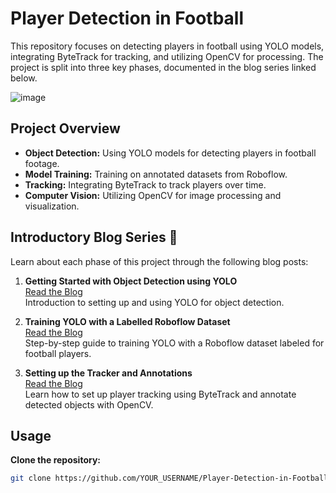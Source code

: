 # Player Detection in Football

This repository focuses on detecting players in football using YOLO models, integrating ByteTrack for tracking, and utilizing OpenCV for processing. The project is split into three key phases, documented in the blog series linked below.

![image](https://github.com/user-attachments/assets/5eaa0aa0-94ce-42ce-b25f-3d0b58377f7d)

## Project Overview
- **Object Detection:** Using YOLO models for detecting players in football footage.
- **Model Training:** Training on annotated datasets from Roboflow.
- **Tracking:** Integrating ByteTrack to track players over time.
- **Computer Vision:** Utilizing OpenCV for image processing and visualization.

## Introductory Blog Series 📖
Learn about each phase of this project through the following blog posts:

1. **Getting Started with Object Detection using YOLO**  
   [Read the Blog](https://sakhujayashofficia.wixsite.com/yashsakhuja/post/getting-started-with-object-detection-using-yolo)  
   Introduction to setting up and using YOLO for object detection.

2. **Training YOLO with a Labelled Roboflow Dataset**  
   [Read the Blog](https://sakhujayashofficia.wixsite.com/yashsakhuja/post/player-detection-in-football-pt-2-training-yolo-with-a-labelled-dataset-from-roboflow)  
   Step-by-step guide to training YOLO with a Roboflow dataset labeled for football players.

3. **Setting up the Tracker and Annotations**  
   [Read the Blog](https://sakhujayashofficia.wixsite.com/yashsakhuja/post/object-detection-in-football-pt-3-setting-up-the-tracker-and-annotations)  
   Learn how to set up player tracking using ByteTrack and annotate detected objects with OpenCV.

## Usage
**Clone the repository:**
```bash
git clone https://github.com/YOUR_USERNAME/Player-Detection-in-Football.git
```
